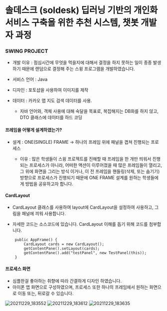 # 솔데스크 (soldesk) 딥러닝 기반의 개인화 서비스 구축을 위한 추천 시스템, 챗봇 개발자 과정

### SWING PROJECT

- 개발 이유 : 점심시간에 무엇을 먹을지에 대해서 결정을 하지 못하는 일이 종종 발생하기 때문에 랜덤으로 결정해 주는 스윙 프로그램을 개발하였습니다.
- 서비스 언어 : Java

- 디자인 : 포토샵을 사용하여 이미지를 제작

- 데이터 : 카카오 맵 지도 검색 데이터를 사용.
     - 자바 언어와, 객체 사용에 대해 숙달을 목표로, 복잡해지는 DB화를 하지 않고, DTO 클래스에 데이터를 하드 코딩
     
#### 프레임을 어떻게 설계하였는가?

- 설계 : ONE(SINGLE) FRAME -> 하나의 프레임 위에 패널을 겹쳐 진행되는 프로세스

    - 이유 : 많은 학생들이 스윙 프로젝트를 진해할 때 프레임을 한 개만 띄워서 진행되는 프로세스가 아니라, 어떠한 액션이 이루어졌을 때
            많은 프레임들이 열리고, 그 위에 화면을 그리는 방식 이거나, 이 전 프레임을 핸들링(삭제, 또는 숨기기) 방향으로 프로세스가 진행되기 때문에
            ONE FRAME 설계를 원하는 학생들에게 방법을 공유하고자 합니다.
      
            
#### CardLayout

- CardLayout 클래스를 사용하여 layout에 CardLayout을 설정하여 사용하고, 그림을 패널에 끼워 사용합니다.
- 자세한 코드는 소스코드에 있습니다. CardLayout 이해를 돕기 위해 코드를 첨부합니다.
        
       public AppFrame() {
           CardLayout cards = new CardLayout();
           getContentPane().setLayout(cards);
           getContentPane().add("testPanel", new TestPanel(this));
       }
           
#### 프로세스 화면
- 심플한걸 좋아하는 취향에 따라 간결하게 디자인 하였습니다.
- 아이폰 앱 화면으로 구성하였으며, 프로세스 또한 하나의 프레임에서 원하는 화면으로 이동 또는, 뒤로갈 수 있습니다.


![20211229_183552](https://user-images.githubusercontent.com/58251630/147650017-8e7758f6-62c0-4282-b915-fdf75e1cc22d.png)
![20211229_183612](https://user-images.githubusercontent.com/58251630/147650019-0d9b5e0d-fd96-4a63-833f-b4736c8082c6.png)
![20211229_183635](https://user-images.githubusercontent.com/58251630/147650021-362f95a4-04ac-4aff-9dac-c135494026c4.png)








    
